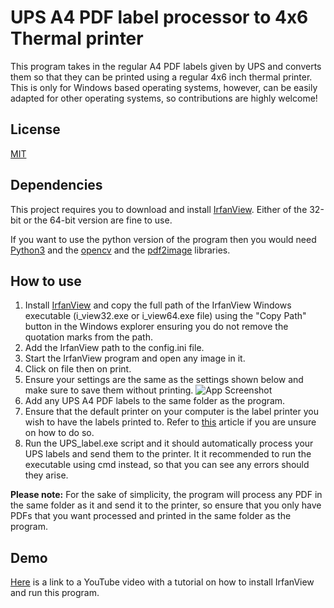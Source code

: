 
# UPS A4 PDF label processor to 4x6 Thermal printer 

This program takes in the regular A4 PDF labels given by UPS and converts them so that they can be printed using a regular 4x6 inch thermal printer. This is only for Windows based operating systems, however, can be easily adapted for other operating systems, so contributions are highly welcome!


## License

[MIT](https://choosealicense.com/licenses/mit/)

  
## Dependencies

This project requires you to download and install [IrfanView](https://www.irfanview.com/). Either of the 32-bit or the 64-bit version are fine to use.

If you want to use the python version of the program then you would need [Python3](https://www.python.org/downloads/) and the [opencv](https://pypi.org/project/opencv-python/) and the [pdf2image](https://pypi.org/project/pdf2image/) libraries.

## How to use

1. Install [IrfanView](https://www.irfanview.com/) and copy the full path of the IrfanView Windows executable (i_view32.exe or i_view64.exe file) using the "Copy Path" button in the Windows explorer ensuring you do not remove the quotation marks from the path.
2. Add the IrfanView path to the config.ini file.
3. Start the IrfanView program and open any image in it.
4. Click on file then on print.
5. Ensure your settings are the same as the settings shown below and make sure to save them without printing.
![App Screenshot](https://raw.githubusercontent.com/outfielder/munbyn-thermal-UPS/master/images/irfan_settings.PNG)
6. Add any UPS A4 PDF labels to the same folder as the program.
7. Ensure that the default printer on your computer is the label printer you wish to have the labels printed to. Refer to [this](https://support.microsoft.com/en-us/windows/how-to-set-a-default-printer-in-windows-10-e10cf8b8-e596-b102-bf84-c41022b5036f) article if you are unsure on how to do so.
8. Run the UPS_label.exe script and it should automatically process your UPS labels and send them to the printer. It it recommended to run the executable using cmd instead, so that you can see any errors should they arise.

**Please note:** For the sake of simplicity, the program will process any PDF in the same folder as it and send it to the printer, so ensure that you only have PDFs that you want processed and printed in the same folder as the program.
  
## Demo

[Here]() is a link to a YouTube video with a tutorial on how to install IrfanView and run this program.

  